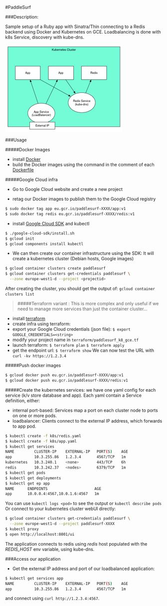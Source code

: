 #PaddleSurf

###Description:

Sample setup of a Ruby app with Sinatra/Thin connecting to a Redis backend using Docker and Kubernetes on GCE.
Loadbalancing is done with k8s Service, discovery with kube-dns.

![diagram](paddlesurf.png)

###Usage

#####Docker Images

- install [Docker](https://docs.docker.com/engine/installation/linux/)
- build the Docker images using the command in the comment of each [Dockerfile](docker)

#####Google Cloud infra

- Go to Google Cloud website and create a new project

- retag our Docker images to publish them to the Google Cloud registry
```bash
$ sudo docker tag app eu.gcr.io/paddlesurf-XXXX/app:v1
$ sudo docker tag redis eu.gcr.io/paddlesurf-XXXX/redis:v1
```

- install [Google Cloud SDK](https://dl.google.com/dl/cloudsdk/channels/rapid/downloads/google-cloud-sdk-122.0.0-linux-x86_64.tar.gz) and kubectl
```bash
$ ./google-cloud-sdk/install.sh
$ gcloud init
$ gcloud components install kubectl
```

- We can then create our container infrastructure using the SDK:
It will create a kubernetes cluster (Debian hosts, Google images)
```bash
$ gcloud container clusters create paddlesurf
$ gcloud container clusters get-credentials paddlesurf \
  --zone europe-west1-d --project <projectid>
```

After creating the cluster, you should get the output of: `gcloud container clusters list`

>#####Terraform variant :
This is more complex and only useful if we need to manage more services than just the container cluster...
- install [terraform](https://www.terraform.io/intro/getting-started/install.html)
- create infra using terraform:
- export your Google Cloud credentials (json file):
`$ export GOOGLE_CREDENTIALS=<string>`
- modify your project name in `terraform/paddlesurf_k8_gce.tf`
- launch terraform:
`$ terraform plan`
`$ terraform apply`
- get the endpoint url:
`$ terraform show`
We can now test the URL with `curl -kv https://1.2.3.4`


#####Push docker images
```bash
$ gcloud docker push eu.gcr.io/paddlesurf-XXXX/app:v1
$ gcloud docker push eu.gcr.io/paddlesurf-XXXX/redis:v1
```

#####Create the kubernetes services:
we have one yaml config for each service (k/v store database and app).
Each yaml contain a Service definition, either:
- internal port-based: Services map a port on each cluster node to ports on one or more pods.
-  loadbalancer: Clients connect to the external IP address, which forwards to app pod.
```bash
$ kubectl create -f k8s/redis.yaml
$ kubectl create -f k8s/app.yaml
$ kubectl get services
NAME         CLUSTER-IP    EXTERNAL-IP   PORT(S)    AGE
app          10.3.255.86   1.2.3.4       4567/TCP   1m
kubernetes   10.3.240.1    <none>        443/TCP    6h
redis        10.3.242.37   <nodes>       6379/TCP   1m
$ kubectl get pods
$ kubectl get deployments
$ kubectl get ep app
NAME      ENDPOINTS                     AGE
app       10.0.0.4:4567,10.0.1.6:4567   1m
```
You can use `kubectl logs <pod>` to see the output or `kubectl describe pods`
Or connect to your kubernetes cluster webUI directly:
```bash
$ gcloud container clusters get-credentials paddlesurf \
  --zone europe-west1-d --project paddlesurf-XXXX
$ kubectl proxy
$ open http://localhost:8001/ui
```
The application connects to redis using *redis* host populated with the *REDIS_HOST* env variable, using kube-dns.

###Access our application

- Get the external IP address and port of our loadbalanced application:
```bash
$ kubectl get services app
NAME         CLUSTER-IP    EXTERNAL-IP   PORT(S)    AGE
app          10.3.255.86   1.2.3.4       4567/TCP   1m
```
and connect using `curl http://1.2.3.4:4567`.

